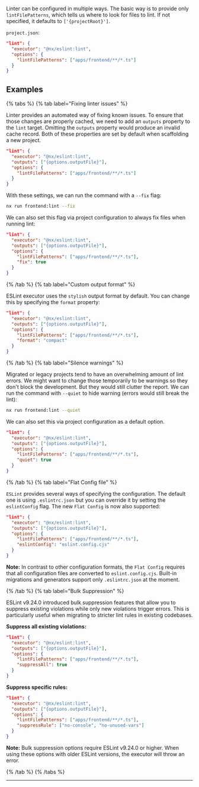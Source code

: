 Linter can be configured in multiple ways. The basic way is to provide only `lintFilePatterns`, which tells us where to look for files to lint. If not specified, it defaults to `['{projectRoot}']`.

`project.json`:

```json
"lint": {
  "executor": "@nx/eslint:lint",
  "options": {
    "lintFilePatterns": ["apps/frontend/**/*.ts"]
  }
}
```

## Examples

{% tabs %}
{% tab label="Fixing linter issues" %}

Linter provides an automated way of fixing known issues. To ensure that those changes are properly cached, we need to add an `outputs` property to the `lint` target. Omitting the `outputs` property would produce an invalid cache record. Both of these properties are set by default when scaffolding a new project.

```json
"lint": {
  "executor": "@nx/eslint:lint",
  "outputs": ["{options.outputFile}"],
  "options": {
    "lintFilePatterns": ["apps/frontend/**/*.ts"]
  }
}
```

With these settings, we can run the command with a `--fix` flag:

```bash
nx run frontend:lint --fix
```

We can also set this flag via project configuration to always fix files when running lint:

```json
"lint": {
  "executor": "@nx/eslint:lint",
  "outputs": ["{options.outputFile}"],
  "options": {
    "lintFilePatterns": ["apps/frontend/**/*.ts"],
    "fix": true
  }
}
```

{% /tab %}
{% tab label="Custom output format" %}

ESLint executor uses the `stylish` output format by default. You can change this by specifying the `format` property:

```json
"lint": {
  "executor": "@nx/eslint:lint",
  "outputs": ["{options.outputFile}"],
  "options": {
    "lintFilePatterns": ["apps/frontend/**/*.ts"],
    "format": "compact"
  }
}
```

{% /tab %}
{% tab label="Silence warnings" %}

Migrated or legacy projects tend to have an overwhelming amount of lint errors. We might want to change those temporarily to be warnings so they don't block the development. But they would still clutter the report. We can run the command with `--quiet` to hide warning (errors would still break the lint):

```bash
nx run frontend:lint --quiet
```

We can also set this via project configuration as a default option.

```json
"lint": {
  "executor": "@nx/eslint:lint",
  "outputs": ["{options.outputFile}"],
  "options": {
    "lintFilePatterns": ["apps/frontend/**/*.ts"],
    "quiet": true
  }
}
```

{% /tab %}
{% tab label="Flat Config file" %}

`ESLint` provides several ways of specifying the configuration. The default one is using `.eslintrc.json` but you can override it by setting the `eslintConfig` flag. The new `Flat Config` is now also supported:

```json
"lint": {
  "executor": "@nx/eslint:lint",
  "outputs": ["{options.outputFile}"],
  "options": {
    "lintFilePatterns": ["apps/frontend/**/*.ts"],
    "eslintConfig": "eslint.config.cjs"
  }
}
```

**Note:** In contrast to other configuration formats, the `Flat Config` requires that all configuration files are converted to `eslint.config.cjs`. Built-in migrations and generators support only `.eslintrc.json` at the moment.

{% /tab %}
{% tab label="Bulk Suppression" %}

ESLint v9.24.0 introduced bulk suppression features that allow you to suppress existing violations while only new violations trigger errors. This is particularly useful when migrating to stricter lint rules in existing codebases.

**Suppress all existing violations:**

```json
"lint": {
  "executor": "@nx/eslint:lint",
  "outputs": ["{options.outputFile}"],
  "options": {
    "lintFilePatterns": ["apps/frontend/**/*.ts"],
    "suppressAll": true
  }
}
```

**Suppress specific rules:**

```json
"lint": {
  "executor": "@nx/eslint:lint",
  "outputs": ["{options.outputFile}"],
  "options": {
    "lintFilePatterns": ["apps/frontend/**/*.ts"],
    "suppressRule": ["no-console", "no-unused-vars"]
  }
}
```

**Note:** Bulk suppression options require ESLint v9.24.0 or higher. When using these options with older ESLint versions, the executor will throw an error.

{% /tab %}
{% /tabs %}

---
